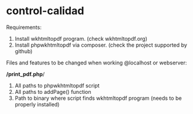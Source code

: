 # control-calidad

Requirements:

1. Install wkhtmltopdf program. (check wkhtmltopdf.org)
2. Install phpwkhtmltopdf via composer. (check the project supported by github)

Files and features to be changed when working @localhost or webserver:

**/print_pdf.php**/

1. All paths to phpwkhtmltopdf script
2. All paths to addPage() function
3. Path to binary where script finds wkhtmltopdf program (needs to be properly installed)
